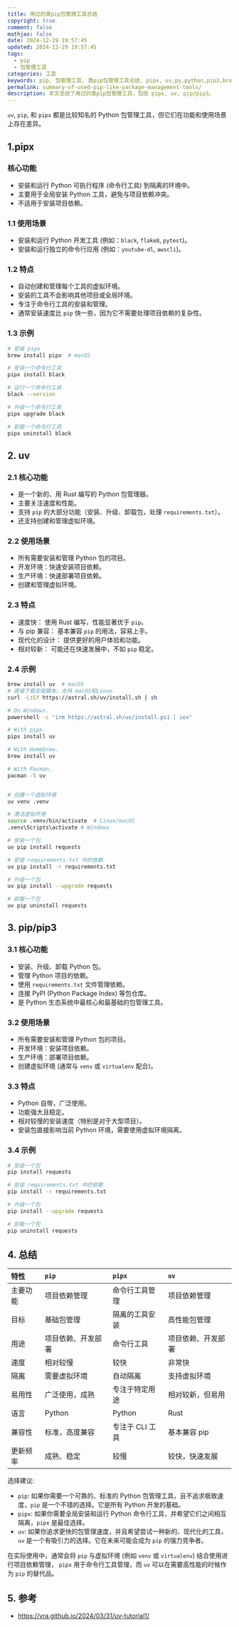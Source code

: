 ```yaml
---
title: 用过的类pip包管理工具总结
copyright: true
comment: false
mathjax: false
date: 2024-12-29 19:57:45
updated: 2024-12-29 19:57:45
tags:
  - pip
  - 包管理工具
categories: 工具
keywords: pip, 包管理工具, 类pip包管理工具总结, pipx, uv,py,python,pip3,brew,win,mac,bash
permalink: summary-of-used-pip-like-package-management-tools/
description: 本文总结了用过的类pip包管理工具，包括 pipx, uv, pip/pip3。
---
```

`uv`, `pip`, 和 `pipx` 都是比较知名的 Python 包管理工具，但它们在功能和使用场景上存在差异。

<!-- more -->

## 1.pipx

### 核心功能

- 安装和运行 Python 可执行程序 (命令行工具) 到隔离的环境中。
- 主要用于全局安装 Python 工具，避免与项目依赖冲突。
- 不适用于安装项目依赖。

### 1.1 使用场景

- 安装和运行 Python 开发工具 (例如：`black`, `flake8`, `pytest`)。
- 安装和运行独立的命令行应用 (例如：`youtube-dl`, `awscli`)。

### 1.2 特点

- 自动创建和管理每个工具的虚拟环境。
- 安装的工具不会影响其他项目或全局环境。
- 专注于命令行工具的安装和管理。
- 通常安装速度比 `pip` 快一些，因为它不需要处理项目依赖的复杂性。

### 1.3 示例

```bash
# 安装 pipx
brew install pipx  # macOS

# 安装一个命令行工具
pipx install black

# 运行一个命令行工具
black --version

# 升级一个命令行工具
pipx upgrade black

# 卸载一个命令行工具
pipx uninstall black
```

## 2. uv

### 2.1 核心功能

- 是一个新的、用 Rust 编写的 Python 包管理器。
- 主要关注速度和性能。
- 支持 `pip` 的大部分功能（安装、升级、卸载包，处理 `requirements.txt`）。
- 还支持创建和管理虚拟环境。

### 2.2 使用场景

- 所有需要安装和管理 Python 包的项目。
- 开发环境：快速安装项目依赖。
- 生产环境：快速部署项目依赖。
- 创建和管理虚拟环境。

### 2.3 特点

- 速度快： 使用 Rust 编写，性能显著优于 `pip`。
- 与 pip 兼容： 基本兼容 `pip` 的用法，容易上手。
- 现代化的设计： 提供更好的用户体验和功能。
- 相对较新： 可能还在快速发展中，不如 `pip` 稳定。

### 2.4 示例

```bash
brew install uv  # macOS
# 直接下载安装脚本，支持 macOS和Linux.
curl -LsSf https://astral.sh/uv/install.sh | sh

# On Windows.
powershell -c "irm https://astral.sh/uv/install.ps1 | iex"

# With pipx.
pipx install uv

# With Homebrew.
brew install uv

# With Pacman.
pacman -S uv
```

```bash

# 创建一个虚拟环境
uv venv .venv

# 激活虚拟环境
source .venv/bin/activate  # Linux/macOS
.venv\Scripts\activate # Windows

# 安装一个包
uv pip install requests

# 安装 requirements.txt 中的依赖
uv pip install -r requirements.txt

# 升级一个包
uv pip install --upgrade requests

# 卸载一个包
uv pip uninstall requests
```

## 3. pip/pip3

### 3.1 核心功能

- 安装、升级、卸载 Python 包。
- 管理 Python 项目的依赖。
- 使用 `requirements.txt` 文件管理依赖。
- 连接 PyPI (Python Package Index) 等包仓库。
- 是 Python 生态系统中最核心和最基础的包管理工具。

### 3.2 使用场景

- 所有需要安装和管理 Python 包的项目。
- 开发环境：安装项目依赖。
- 生产环境：部署项目依赖。
- 创建虚拟环境 (通常与 `venv` 或 `virtualenv` 配合)。

### 3.3 特点

- Python 自带，广泛使用。
- 功能强大且稳定。
- 相对较慢的安装速度（特别是对于大型项目）。
- 安装包直接影响当前 Python 环境，需要使用虚拟环境隔离。

### 3.4 示例

```bash
# 安装一个包
pip install requests

# 安装 requirements.txt 中的依赖
pip install -r requirements.txt

# 升级一个包
pip install --upgrade requests

# 卸载一个包
pip uninstall requests
```

## 4. 总结

| 特性          | `pip`               | `pipx`              | `uv`                |
| :------------ | :------------------ | :------------------ | :------------------ |
| 主要功能    | 项目依赖管理        | 命令行工具管理        | 项目依赖管理        |
| 目标        | 基础包管理          | 隔离的工具安装     | 高性能包管理      |
| 用途        | 项目依赖、开发部署   | 命令行工具          | 项目依赖、开发部署   |
| 速度        | 相对较慢            | 较快                | 非常快          |
| 隔离        | 需要虚拟环境        | 自动隔离           | 支持虚拟环境       |
| 易用性      | 广泛使用，成熟     | 专注于特定用途     | 相对较新，但易用   |
| 语言        | Python             | Python              | Rust              |
| 兼容性      |  标准，高度兼容      |  专注于 CLI 工具 |  基本兼容 pip       |
| 更新频率    |  成熟、稳定       |  较慢       |  较快，快速发展      |

选择建议:

- `pip`: 如果你需要一个可靠的、标准的 Python 包管理工具，且不追求极致速度，`pip` 是一个不错的选择。它是所有 Python 开发的基础。
- `pipx`: 如果你需要全局安装和运行 Python 命令行工具，并希望它们之间相互隔离，`pipx` 是最佳选择。
- `uv`: 如果你追求更快的包管理速度，并且希望尝试一种新的、现代化的工具，`uv` 是一个有吸引力的选择。它在未来可能会成为 `pip` 的强力竞争者。

在实际使用中，通常会将 `pip` 与虚拟环境 (例如 `venv` 或 `virtualenv`) 结合使用进行项目依赖管理， `pipx` 用于命令行工具管理，而 `uv` 可以在需要高性能的时候作为 `pip` 的替代品。

## 5. 参考  

- https://vra.github.io/2024/03/31/uv-tutorial1/